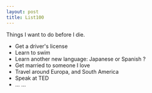 ```yaml
---
layout: post
title: List100   
---
```

Things I want to do before I die. 

* Get a driver's license   
* Learn to swim  
* Learn another new language: Japanese or Spanish ?    
* Get married to someone I love    
* Travel around Europa, and South America  
* Speak at TED  
* ... ... 
